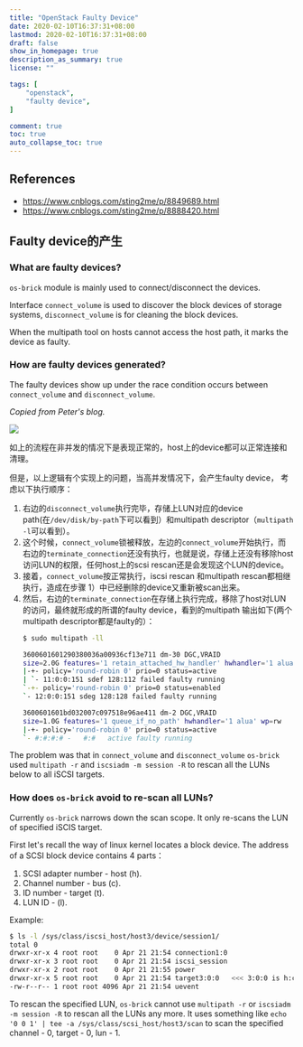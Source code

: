 ```yaml
---
title: "OpenStack Faulty Device"
date: 2020-02-10T16:37:31+08:00
lastmod: 2020-02-10T16:37:31+08:00
draft: false
show_in_homepage: true
description_as_summary: true
license: ""

tags: [
    "openstack",
    "faulty device",
]

comment: true
toc: true
auto_collapse_toc: true
---
```


## References

- https://www.cnblogs.com/sting2me/p/8849689.html
- https://www.cnblogs.com/sting2me/p/8888420.html

## Faulty device的产生

### What are faulty devices?
`os-brick` module is mainly used to connect/disconnect the devices.

Interface `connect_volume` is used to discover the block devices of storage systems, `disconnect_volume` is for cleaning the block devices.

When the multipath tool on hosts cannot access the host path, it marks the device as faulty.

### How are faulty devices generated?

The faulty devices show up under the race condition occurs between `connect_volume` and `disconnect_volume`.

_Copied from Peter's blog._

![](/images/openstack-faulty-device-os-brick-connect-disconnect-volume.png)

如上的流程在非并发的情况下是表现正常的，host上的device都可以正常连接和清理。

但是，以上逻辑有个实现上的问题，当高并发情况下，会产生faulty device， 考虑以下执行顺序：

1. 右边的`disconnect_volume`执行完毕，存储上LUN对应的device path(在`/dev/disk/by-path`下可以看到）和multipath descriptor（`multipath -l`可以看到）。
2. 这个时候，`connect_volume`锁被释放，左边的`connect_volume`开始执行，而右边的`terminate_connection`还没有执行，也就是说，存储上还没有移除host访问LUN的权限，任何host上的scsi rescan还是会发现这个LUN的device。
3. 接着，`connect_volume`按正常执行，iscsi rescan 和multipath rescan都相继执行，造成在步骤 1）中已经删除的device又重新被scan出来。
4. 然后，右边的`terminate_connection`在存储上执行完成，移除了host对LUN的访问，最终就形成的所谓的faulty device，看到的multipath 输出如下(两个multipath descriptor都是faulty的）：
    ```bash
    $ sudo multipath -ll

    3600601601290380036a00936cf13e711 dm-30 DGC,VRAID
    size=2.0G features='1 retain_attached_hw_handler' hwhandler='1 alua' wp=rw
    |-+- policy='round-robin 0' prio=0 status=active
    | `- 11:0:0:151 sdef 128:112 failed faulty running
    `-+- policy='round-robin 0' prio=0 status=enabled
    `- 12:0:0:151 sdeg 128:128 failed faulty running

    3600601601bd032007c097518e96ae411 dm-2 DGC,VRAID
    size=1.0G features='1 queue_if_no_path' hwhandler='1 alua' wp=rw
    |-+- policy='round-robin 0' prio=0 status=active
    `- #:#:#:# -   #:#   active faulty running
    ```

The problem was that in `connect_volume` and `disconnect_volume` `os-brick` used `multipath -r` and `iscsiadm -m session -R` to rescan all the LUNs below to all iSCSI targets.

### How does `os-brick` avoid to re-scan all LUNs?

Currently `os-brick` narrows down the scan scope. It only re-scans the LUN of specified iSCIS target.

First let's recall the way of linux kernel locates a block device. The address of a SCSI block device contains 4 parts：
1. SCSI adapter number - host (h).
2. Channel number - bus (c).
3. ID number - target (t).
4. LUN ID - (l). 

Example:
```bash
$ ls -l /sys/class/iscsi_host/host3/device/session1/
total 0
drwxr-xr-x 4 root root    0 Apr 21 21:54 connection1:0
drwxr-xr-x 3 root root    0 Apr 21 21:54 iscsi_session
drwxr-xr-x 2 root root    0 Apr 21 21:55 power
drwxr-xr-x 5 root root    0 Apr 21 21:54 target3:0:0   <<< 3:0:0 is h:c:t
-rw-r--r-- 1 root root 4096 Apr 21 21:54 uevent
```

To rescan the specified LUN, `os-brick` cannot use `multipath -r` or `iscsiadm -m session -R` to rescan all the LUNs any more. It uses something like `echo '0 0 1' | tee -a /sys/class/scsi_host/host3/scan` to scan the specified channel - 0, target - 0, lun - 1.